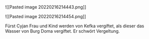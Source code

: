 ![[Pasted image 20220216214443.png]]

![[Pasted image 20220216214454.png]]

Fürst Cyjan
Frau und Kind werden von Kefka vergiftet, als dieser das Wasser von Burg Doma vergiftet. Er schwört Vergeltung.